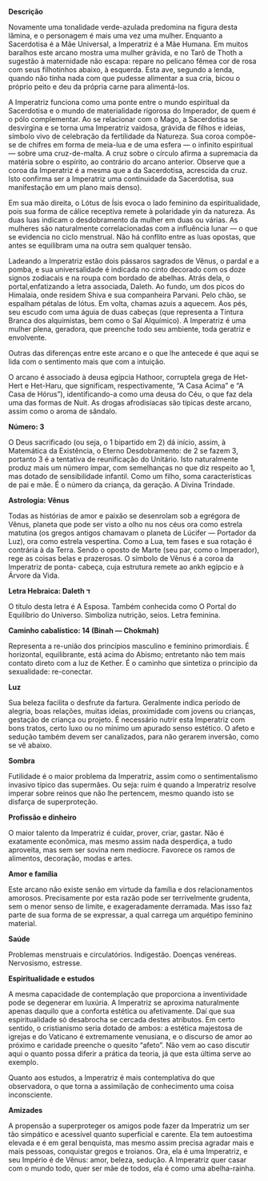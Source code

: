 **Descrição**

Novamente uma tonalidade verde-azulada predomina na figura desta lâmina, e o
personagem é mais uma vez uma mulher. Enquanto a Sacerdotisa é a Mãe
Universal, a Imperatriz é a Mãe Humana. Em muitos baralhos este arcano mostra
uma mulher grávida, e no Tarô de Thoth a sugestão à maternidade não escapa:
repare no pelicano fêmea cor de rosa com seus filhotinhos abaixo, à esquerda.
Esta ave, segundo a lenda, quando não tinha nada com que pudesse alimentar a
sua cria, bicou o próprio peito e deu da própria carne para alimentá-los.

A Imperatriz funciona como uma ponte entre o mundo espiritual da Sacerdotisa e
o mundo de materialidade rigorosa do Imperador, de quem é o pólo complementar.
Ao se relacionar com o Mago, a Sacerdotisa se desvirgina e se torna uma
Imperatriz vaidosa, grávida de filhos e ideias, símbolo vivo de celebração da
fertilidade da Natureza. Sua coroa compõe-se de chifres em forma de meia-lua e
de uma esfera — o infinito espiritual — sobre uma cruz-de-malta. A cruz sobre
o círculo afirma a supremacia da matéria sobre o espírito, ao contrário do
arcano anterior. Observe que a coroa da Imperatriz é a mesma que a da
Sacerdotisa, acrescida da cruz. Isto confirma ser a Imperatriz uma
continuidade da Sacerdotisa, sua manifestação em um plano mais denso).

Em sua mão direita, o Lótus de Ísis evoca o lado feminino da espiritualidade,
pois sua forma de cálice receptiva remete à polaridade yin da natureza. As
duas luas indicam o desdobramento da mulher em duas ou várias. As mulheres são
naturalmente correlacionadas com a influência lunar — o que se evidencia no
ciclo menstrual. Não há conflito entre as luas opostas, que antes se
equilibram uma na outra sem qualquer tensão.

Ladeando a Imperatriz estão dois pássaros sagrados de Vênus, o pardal e a
pomba, e sua universalidade é indicada no cinto decorado com os doze signos
zodiacais e na roupa com bordado de abelhas. Atrás dela, o portal,enfatizando
a letra associada, Daleth. Ao fundo, um dos picos do Himalaia, onde residem
Shiva e sua companheira Parvani. Pelo chão, se espalham pétalas de lótus. Em
volta, chamas azuis a aquecem. Aos pés, seu escudo com uma águia de duas
cabeças (que representa a Tintura Branca dos alquimistas, bem como o Sal
Alquímico). A Imperatriz é uma mulher plena, geradora, que preenche todo seu
ambiente, toda geratriz e envolvente.

Outras das diferenças entre este arcano e o que lhe antecede é que aqui se
lida com o sentimento mais que com a intuição.

O arcano é associado à deusa egípcia Hathoor, corruptela grega de Het-Hert e
Het-Haru, que significam, respectivamente, “A Casa Acima” e “A Casa de
Hórus”), identificando-a como uma deusa do Céu, o que faz dela uma das formas
de Nuit. As drogas afrodisíacas são típicas deste arcano, assim como o aroma
de sândalo.

**Número: 3**

O Deus sacrificado (ou seja, o 1 bipartido em 2) dá início, assim, à
Matemática da Existência, o Eterno Desdobramento: de 2 se fazem 3, portanto 3
é a tentativa de reunificação do Unitário. Isto naturalmente produz mais um
número ímpar, com semelhanças no que diz respeito ao 1, mas dotado de
sensibilidade infantil. Como um filho, soma características de pai e mãe. É o
número da criança, da geração. A Divina Trindade.

**Astrologia: Vênus**

Todas as histórias de amor e paixão se desenrolam sob a egrégora de Vênus,
planeta que pode ser visto a olho nu nos céus ora como estrela matutina (os
gregos antigos chamavam o planeta de Lúcifer — Portador da Luz), ora como
estrela vespertina. Como a Lua, tem fases e sua rotação é contrária à da
Terra. Sendo o oposto de Marte (seu par, como o Imperador), rege as coisas
belas e prazerosas. O símbolo de Vênus é a coroa da Imperatriz de ponta-
cabeça, cuja estrutura remete ao ankh egípcio e à Árvore da Vida.

**Letra Hebraica: Daleth ‫ד** ‬

O título desta letra é A Esposa. Também conhecida como O Portal do Equilíbrio
do Universo. Simboliza nutrição, seios. Letra feminina.

**Caminho cabalístico: 14 (Binah — Chokmah)**

Representa a re-união dos princípios masculino e feminino primordiais. É
horizontal, equilibrante, está acima do Abismo; entretanto não tem mais
contato direto com a luz de Kether. É o caminho que sintetiza o princípio da
sexualidade: re-conectar.

**Luz**

Sua beleza facilita o desfrute da fartura. Geralmente indica período de
alegria, boas relações, muitas ideias, proximidade com jovens ou crianças,
gestação de criança ou projeto. É necessário nutrir esta Imperatriz com bons
tratos, certo luxo ou no mínimo um apurado senso estético. O afeto e sedução
também devem ser canalizados, para não gerarem inversão, como se vê abaixo.

**Sombra**

Futilidade é o maior problema da Imperatriz, assim como o sentimentalismo
invasivo típico das supermães. Ou seja: ruim é quando a Imperatriz resolve
imperar sobre reinos que não lhe pertencem, mesmo quando isto se disfarça de
superproteção.

**Profissão e dinheiro**

O maior talento da Imperatriz é cuidar, prover, criar, gastar. Não é
exatamente econômica, mas mesmo assim nada desperdiça, a tudo aproveita, mas
sem ser sovina nem medíocre. Favorece os ramos de alimentos, decoração, modas
e artes.

**Amor e família**

Este arcano não existe senão em virtude da família e dos relacionamentos
amorosos. Precisamente por esta razão pode ser terrivelmente grudenta, sem o
menor senso de limite, e exageradamente derramada. Mas isso faz parte de sua
forma de se expressar, a qual carrega um arquétipo feminino material.

**Saúde**

Problemas menstruais e circulatórios. Indigestão. Doenças venéreas.
Nervosismo, estresse.

**Espiritualidade e estudos**

A mesma capacidade de contemplação que proporciona a inventividade pode se
degenerar em luxúria. A Imperatriz se aproxima naturalmente apenas daquilo que
a conforta estética ou afetivamente. Daí que sua espiritualidade só desabrocha
se cercada destes atributos. Em certo sentido, o cristianismo seria dotado de
ambos: a estética majestosa de igrejas e do Vaticano é extremamente venusiana,
e o discurso de amor ao próximo e caridade preenche o quesito “afeto”. Não vem
ao caso discutir aqui o quanto possa diferir a prática da teoria, já que esta
última serve ao exemplo.

Quanto aos estudos, a Imperatriz é mais contemplativa do que observadora, o
que torna a assimilação de conhecimento uma coisa inconsciente.

**Amizades**

A propensão a superproteger os amigos pode fazer da Imperatriz um ser tão
simpático e acessível quanto superficial e carente. Ela tem autoestima elevada
e é em geral benquista, mas mesmo assim precisa agradar mais e mais pessoas,
conquistar gregos e troianos. Ora, ela é uma Imperatriz, e seu Império é de
Vênus: amor, beleza, sedução. A Imperatriz quer casar com o mundo todo, quer
ser mãe de todos, ela é como uma abelha-rainha.

